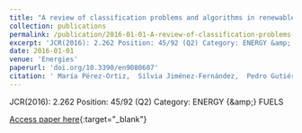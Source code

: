 ```yaml
---
title: "A review of classification problems and algorithms in renewable energy applications"
collection: publications
permalink: /publication/2016-01-01-A-review-of-classification-problems-and-algorithms-in-renewable-energy-applications
excerpt: 'JCR(2016): 2.262 Position: 45/92 (Q2) Category: ENERGY &amp; FUELS'
date: 2016-01-01
venue: 'Energies'
paperurl: 'doi.org/10.3390/en9080607'
citation: ' María Pérez-Ortiz,  Silvia Jiménez-Fernández,  Pedro Gutiérrez,  Enrique Alexandre,  César Hervás-Martínez,  Sancho Salcedo-Sanz, &quot;A review of classification problems and algorithms in renewable energy applications.&quot; Energies, 2016.'
---
```

JCR(2016): 2.262 Position: 45/92 (Q2) Category: ENERGY {\&amp;} FUELS

[Access paper here](doi.org/10.3390/en9080607){:target="_blank"}
